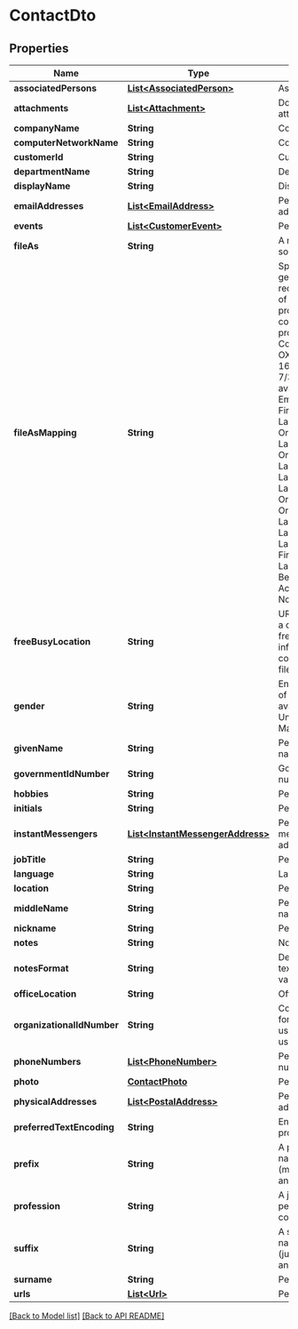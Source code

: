 
# ContactDto
## Properties
Name | Type | Description | Notes
------------ | ------------- | ------------- | -------------
**associatedPersons** | [**List&lt;AssociatedPerson&gt;**](AssociatedPerson.md) | Associated persons.              |  [optional]
**attachments** | [**List&lt;Attachment&gt;**](Attachment.md) | Document attachments.              |  [optional]
**companyName** | **String** | Company name.              |  [optional]
**computerNetworkName** | **String** | Computer network.              |  [optional]
**customerId** | **String** | Customer id.              |  [optional]
**departmentName** | **String** | Department name.              |  [optional]
**displayName** | **String** | Display name.              |  [optional]
**emailAddresses** | [**List&lt;EmailAddress&gt;**](EmailAddress.md) | Person&#39;s email addresses.              |  [optional]
**events** | [**List&lt;CustomerEvent&gt;**](CustomerEvent.md) | Person&#39;s events.              |  [optional]
**fileAs** | **String** | A name used for sorting.              |  [optional]
**fileAsMapping** | **String** | Specifies how to generate and recompute the value of the dispidFileAs property when other contact name properties change. Coincides MS-OXPROPS revision 16.2 from 7/31/2014. Enum, available values: Empty, DisplayName, FirstName, LastName, Organization, LastFirstMiddle, OrgLastFirstMiddle, LastFirstMiddleOrg, LastFirstMiddle2, LastFirstMiddle3, OrgLastFirstMiddle2, OrgLastFirstMiddle3, LastFirstMiddleOrg2, LastFirstMiddleOrg3, LastFirstMiddleGen, FirstMiddleLastGen, LastFirstMiddleGen2, BestMatch, AccordingToLocale, None | 
**freeBusyLocation** | **String** | URL path from which a client can retrieve free/busy information for the contact as an iCal file.              |  [optional]
**gender** | **String** | Enum defines gender of a person. Enum, available values: Unspecified, Female, Male | 
**givenName** | **String** | Person&#39;s given name.              |  [optional]
**governmentIdNumber** | **String** | Government id number.              |  [optional]
**hobbies** | **String** | Person&#39;s hobbies.              |  [optional]
**initials** | **String** | Person&#39;s initials.              |  [optional]
**instantMessengers** | [**List&lt;InstantMessengerAddress&gt;**](InstantMessengerAddress.md) | Person&#39;s instant messenger addresses.              |  [optional]
**jobTitle** | **String** | Person&#39;s job title.              |  [optional]
**language** | **String** | Language.              |  [optional]
**location** | **String** | Person&#39;s location.              |  [optional]
**middleName** | **String** | Person&#39;s middle name.              |  [optional]
**nickname** | **String** | Person&#39;s nickname.              |  [optional]
**notes** | **String** | Notes.              |  [optional]
**notesFormat** | **String** | Defines format of a text. Enum, available values: Text, Html | 
**officeLocation** | **String** | Office location.              |  [optional]
**organizationalIdNumber** | **String** | Contains an identifier for the mail user used within the mail user&#39;s organization.              |  [optional]
**phoneNumbers** | [**List&lt;PhoneNumber&gt;**](PhoneNumber.md) | Person&#39;s phone numbers.              |  [optional]
**photo** | [**ContactPhoto**](ContactPhoto.md) | Person&#39;s photo.              |  [optional]
**physicalAddresses** | [**List&lt;PostalAddress&gt;**](PostalAddress.md) | Person&#39;s physical addresses.              |  [optional]
**preferredTextEncoding** | **String** | Encoding for all text properties.              |  [optional]
**prefix** | **String** | A prefix of a full name such like Mr.(mister), Dr.(doctor) and so on.              |  [optional]
**profession** | **String** | A job position of a person in a company.              |  [optional]
**suffix** | **String** | A suffix of a full name such like Jr.(junior), Sr.(senior) and so on.              |  [optional]
**surname** | **String** | Person&#39;s surname.              |  [optional]
**urls** | [**List&lt;Url&gt;**](Url.md) | Person&#39;s urls.              |  [optional]




[[Back to Model list]](Models.md) [[Back to API README]](README.md)

